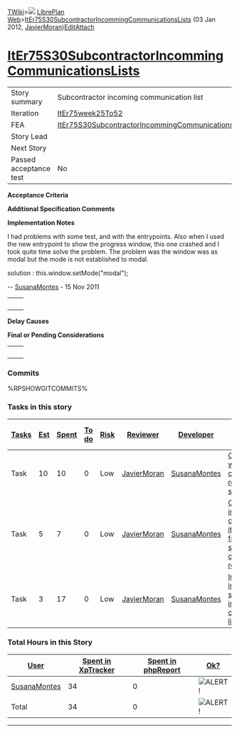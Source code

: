 [TWiki](Main_WebHome)&gt;![](/twiki/pub/TWiki/TWikiDocGraphics/web-bg-small.gif) [LibrePlan Web](LibrePlan_WebHome)&gt;[ItEr75S30SubcontractorIncommingCommunicationsLists](LibrePlan_ItEr75S30SubcontractorIncommingCommunicationsLists "Topic revision: 5 (03 Jan 2012 - 13:16:58)") (03 Jan 2012, [JavierMoran](Main_JavierMoran))[Edit](LibrePlan_ItEr75S30SubcontractorIncommingCommunicationsLists?t=1520343687 "Edit this topic text")[Attach](/twiki/bin/attach/LibrePlan/ItEr75S30SubcontractorIncommingCommunicationsLists "Attach an image or document to this topic")  

 [ItEr75S30SubcontractorIncommingCommunicationsLists](LibrePlan_ItEr75S30SubcontractorIncommingCommunicationsLists)
===================================================================================================================

|                        |                                                                                                                    |
|------------------------|--------------------------------------------------------------------------------------------------------------------|
| Story summary          | Subcontractor incoming communication list                                                                          |
| Iteration              | [ItEr75week25To52](LibrePlan_ItEr75week25To52)                                                                     |
| FEA                    | [ItEr75S30SubcontractorIncommingCommunicationsLists](LibrePlan_ItEr75S30SubcontractorIncommingCommunicationsLists) |
| Story Lead             |                                                                                                                    |
| Next Story             |                                                                                                                    |
| Passed acceptance test | No                                                                                                                 |

**Acceptance Criteria**

**Additional Specification Comments**

**Implementation Notes**

I had problems with some test, and with the entrypoints. Also when I used the new entrypoint to show the progress window, this one crashed and I took quite time solve the problem. The problem was the window was as modal but the mode is not established to modal.

solution : this.window.setMode("modal");

-- [SusanaMontes](Main_SusanaMontes) - 15 Nov 2011

|     |     |
|-----|-----|
|     |     |

**Delay Causes**

**Final or Pending Considerations**

|     |     |
|-----|-----|
|     |     |

###  Commits

%RPSHOWGITCOMMITS%

###  Tasks in this story

| [Tasks](LibrePlan_ItEr75S30SubcontractorIncommingCommunicationsLists?sortcol=0;table=2;up=0#sorted_table "Sort by this column") | [Est](LibrePlan_ItEr75S30SubcontractorIncommingCommunicationsLists?sortcol=1;table=2;up=0#sorted_table "Sort by this column") | [Spent](LibrePlan_ItEr75S30SubcontractorIncommingCommunicationsLists?sortcol=2;table=2;up=0#sorted_table "Sort by this column") | [To do](LibrePlan_ItEr75S30SubcontractorIncommingCommunicationsLists?sortcol=3;table=2;up=0#sorted_table "Sort by this column") | [Risk](LibrePlan_ItEr75S30SubcontractorIncommingCommunicationsLists?sortcol=4;table=2;up=0#sorted_table "Sort by this column") | [Reviewer](LibrePlan_ItEr75S30SubcontractorIncommingCommunicationsLists?sortcol=5;table=2;up=0#sorted_table "Sort by this column") | [Developer](LibrePlan_ItEr75S30SubcontractorIncommingCommunicationsLists?sortcol=6;table=2;up=0#sorted_table "Sort by this column") | [Task Name](LibrePlan_ItEr75S30SubcontractorIncommingCommunicationsLists?sortcol=7;table=2;up=0#sorted_table "Sort by this column")                          | [Start Date](LibrePlan_ItEr75S30SubcontractorIncommingCommunicationsLists?sortcol=8;table=2;up=0#sorted_table "Sort by this column") | [Est End Date](LibrePlan_ItEr75S30SubcontractorIncommingCommunicationsLists?sortcol=9;table=2;up=0#sorted_table "Sort by this column") | [End Date](LibrePlan_ItEr75S30SubcontractorIncommingCommunicationsLists?sortcol=10;table=2;up=0#sorted_table "Sort by this column") |
|---------------------------------------------------------------------------------------------------------------------------------|-------------------------------------------------------------------------------------------------------------------------------|---------------------------------------------------------------------------------------------------------------------------------|---------------------------------------------------------------------------------------------------------------------------------|--------------------------------------------------------------------------------------------------------------------------------|------------------------------------------------------------------------------------------------------------------------------------|-------------------------------------------------------------------------------------------------------------------------------------|--------------------------------------------------------------------------------------------------------------------------------------------------------------|--------------------------------------------------------------------------------------------------------------------------------------|----------------------------------------------------------------------------------------------------------------------------------------|-------------------------------------------------------------------------------------------------------------------------------------|
| Task                                                                                                                            | 10                                                                                                                            | 10                                                                                                                              | 0                                                                                                                               | Low                                                                                                                            | [JavierMoran](Main_JavierMoran)                                                                                                    | [SusanaMontes](Main_SusanaMontes)                                                                                                   | [Create a list with all the communications received from subcontractors](LibrePlan_AnA15S02SubcontractorIncommingCommunicationsLists#TasK1)                  |                                                                                                                                      |                                                                                                                                        |                                                                                                                                     |
| Task                                                                                                                            | 5                                                                                                                             | 7                                                                                                                               | 0                                                                                                                               | Low                                                                                                                            | [JavierMoran](Main_JavierMoran)                                                                                                    | [SusanaMontes](Main_SusanaMontes)                                                                                                   | [Check the incoming communications items coming from subcontractor companies as reviewed](LibrePlan_AnA15S02SubcontractorIncommingCommunicationsLists#TasK2) |                                                                                                                                      |                                                                                                                                        |                                                                                                                                     |
| Task                                                                                                                            | 3                                                                                                                             | 17                                                                                                                              | 0                                                                                                                               | Low                                                                                                                            | [JavierMoran](Main_JavierMoran)                                                                                                    | [SusanaMontes](Main_SusanaMontes)                                                                                                   | [Include a filter in the subcontractor incoming communication list](LibrePlan_AnA15S02SubcontractorIncommingCommunicationsLists#TasK3)                       |                                                                                                                                      |                                                                                                                                        | 0                                                                                                                                   |

###  Total Hours in this Story

| [User](LibrePlan_ItEr75S30SubcontractorIncommingCommunicationsLists?sortcol=0;table=3;up=0#sorted_table "Sort by this column") | [Spent in XpTracker](LibrePlan_ItEr75S30SubcontractorIncommingCommunicationsLists?sortcol=1;table=3;up=0#sorted_table "Sort by this column") | [Spent in phpReport](LibrePlan_ItEr75S30SubcontractorIncommingCommunicationsLists?sortcol=2;table=3;up=0#sorted_table "Sort by this column") | [Ok?](LibrePlan_ItEr75S30SubcontractorIncommingCommunicationsLists?sortcol=3;table=3;up=0#sorted_table "Sort by this column") |
|--------------------------------------------------------------------------------------------------------------------------------|----------------------------------------------------------------------------------------------------------------------------------------------|----------------------------------------------------------------------------------------------------------------------------------------------|-------------------------------------------------------------------------------------------------------------------------------|
| [SusanaMontes](Main_SusanaMontes)                                                                                              | 34                                                                                                                                           | 0                                                                                                                                            | ![ALERT!](/twiki/pub/TWiki/TWikiDocGraphics/warning.gif "ALERT!")                                                             |
| Total                                                                                                                          | 34                                                                                                                                           | 0                                                                                                                                            | ![ALERT!](/twiki/pub/TWiki/TWikiDocGraphics/warning.gif "ALERT!")                                                             |

------------------------------------------------------------------------
